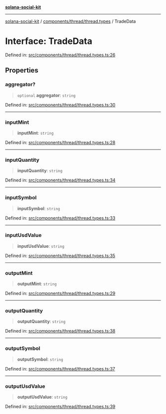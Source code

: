 [**solana-social-kit**](../../../../README.md)

***

[solana-social-kit](../../../../README.md) / [components/thread/thread.types](../README.md) / TradeData

# Interface: TradeData

Defined in: [src/components/thread/thread.types.ts:26](https://github.com/SendArcade/solana-social-starter/blob/03568260ca96ed63f77049843c721de1cb011893/src/components/thread/thread.types.ts#L26)

## Properties

### aggregator?

> `optional` **aggregator**: `string`

Defined in: [src/components/thread/thread.types.ts:30](https://github.com/SendArcade/solana-social-starter/blob/03568260ca96ed63f77049843c721de1cb011893/src/components/thread/thread.types.ts#L30)

***

### inputMint

> **inputMint**: `string`

Defined in: [src/components/thread/thread.types.ts:28](https://github.com/SendArcade/solana-social-starter/blob/03568260ca96ed63f77049843c721de1cb011893/src/components/thread/thread.types.ts#L28)

***

### inputQuantity

> **inputQuantity**: `string`

Defined in: [src/components/thread/thread.types.ts:34](https://github.com/SendArcade/solana-social-starter/blob/03568260ca96ed63f77049843c721de1cb011893/src/components/thread/thread.types.ts#L34)

***

### inputSymbol

> **inputSymbol**: `string`

Defined in: [src/components/thread/thread.types.ts:33](https://github.com/SendArcade/solana-social-starter/blob/03568260ca96ed63f77049843c721de1cb011893/src/components/thread/thread.types.ts#L33)

***

### inputUsdValue

> **inputUsdValue**: `string`

Defined in: [src/components/thread/thread.types.ts:35](https://github.com/SendArcade/solana-social-starter/blob/03568260ca96ed63f77049843c721de1cb011893/src/components/thread/thread.types.ts#L35)

***

### outputMint

> **outputMint**: `string`

Defined in: [src/components/thread/thread.types.ts:29](https://github.com/SendArcade/solana-social-starter/blob/03568260ca96ed63f77049843c721de1cb011893/src/components/thread/thread.types.ts#L29)

***

### outputQuantity

> **outputQuantity**: `string`

Defined in: [src/components/thread/thread.types.ts:38](https://github.com/SendArcade/solana-social-starter/blob/03568260ca96ed63f77049843c721de1cb011893/src/components/thread/thread.types.ts#L38)

***

### outputSymbol

> **outputSymbol**: `string`

Defined in: [src/components/thread/thread.types.ts:37](https://github.com/SendArcade/solana-social-starter/blob/03568260ca96ed63f77049843c721de1cb011893/src/components/thread/thread.types.ts#L37)

***

### outputUsdValue

> **outputUsdValue**: `string`

Defined in: [src/components/thread/thread.types.ts:39](https://github.com/SendArcade/solana-social-starter/blob/03568260ca96ed63f77049843c721de1cb011893/src/components/thread/thread.types.ts#L39)
